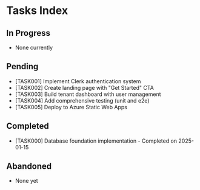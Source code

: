 # Tasks Index

## In Progress

- None currently

## Pending

- [TASK001] Implement Clerk authentication system
- [TASK002] Create landing page with "Get Started" CTA
- [TASK003] Build tenant dashboard with user management
- [TASK004] Add comprehensive testing (unit and e2e)
- [TASK005] Deploy to Azure Static Web Apps

## Completed

- [TASK000] Database foundation implementation - Completed on 2025-01-15

## Abandoned

- None yet

